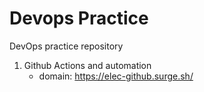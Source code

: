 # Devops Practice
DevOps practice repository

1. Github Actions and automation
    - domain: https://elec-github.surge.sh/

